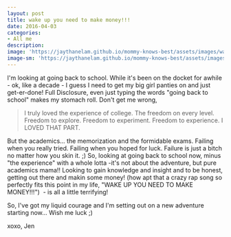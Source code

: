 ```yaml
---
layout: post
title: wake up you need to make money!!!
date: 2016-04-03
categories:
- All me
description:
image: 'https://jaythanelam.github.io/mommy-knows-best/assets/images/wakeup-make-money.jpg'
image-sm: 'https://jaythanelam.github.io/mommy-knows-best/assets/images/wakeup-make-money.jpg'
---
```

I'm looking at going back to school. While it's been on the docket for awhile - ok, like a decade - I guess I need to get my big girl panties on and just get-er-done! Full Disclosure, even just typing the words "going back to school" makes my stomach roll. Don't get me wrong,

> I truly loved the experience of college. The freedom on every level. Freedom to explore. Freedom to experiment. Freedom to experience. I LOVED THAT PART.

But the academics... the memorization and the formidable exams. Failing when you really tried. Failing when you hoped for luck. Failure is just a bitch no matter how you skin it. ;) So, looking at going back to school now, minus "the experience" with a whole lotta -it's not about the adventure, but pure academics mama!! Looking to gain knowledge and insight and to be honest, getting out there and makin some money! (how apt that a crazy rap song so perfectly fits this point in my life, "WAKE UP YOU NEED TO MAKE MONEY!!!")  - is all a little terrifying!

So, I've got my liquid courage and I'm setting out on a new adventure starting now... Wish me luck ;)

xoxo,
Jen
